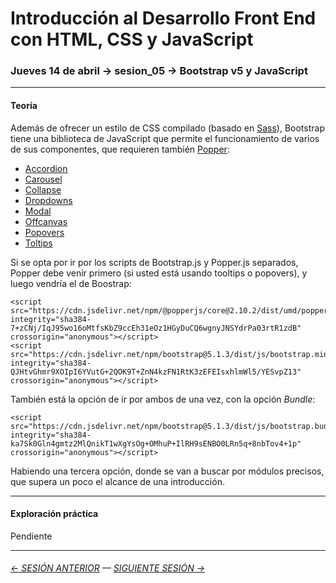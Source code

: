 # Introducción al Desarrollo Front End con HTML, CSS y JavaScript

### Jueves 14 de abril → sesion_05 → Bootstrap v5 y JavaScript 

- - - - - - - - 

#### Teoría

Además de ofrecer un estilo de CSS compilado (basado en [Sass](https://sass-lang.com/)), Bootstrap tiene una biblioteca de JavaScript que permite el funcionamiento de varios de sus componentes, que requieren también [Popper](https://popper.js.org/):

- [Accordion](https://getbootstrap.com/docs/5.1/components/accordion/)
- [Carousel](https://getbootstrap.com/docs/5.1/components/carousel/)
- [Collapse](https://getbootstrap.com/docs/5.1/components/collapse/)
- [Dropdowns](https://getbootstrap.com/docs/5.1/components/dropdowns/)
- [Modal](https://getbootstrap.com/docs/5.1/components/modal/)
- [Offcanvas](https://getbootstrap.com/docs/5.1/components/offcanvas/)
- [Popovers](https://getbootstrap.com/docs/5.1/components/popovers/)
- [Toltips](https://getbootstrap.com/docs/5.1/components/tooltips/)

Si se opta por ir por los scripts de Bootstrap.js y Popper.js separados, Popper debe venir primero (si usted está usando tooltips o popovers), y luego vendría el de Boostrap:

```
<script src="https://cdn.jsdelivr.net/npm/@popperjs/core@2.10.2/dist/umd/popper.min.js" integrity="sha384-7+zCNj/IqJ95wo16oMtfsKbZ9ccEh31eOz1HGyDuCQ6wgnyJNSYdrPa03rtR1zdB" crossorigin="anonymous"></script>
<script src="https://cdn.jsdelivr.net/npm/bootstrap@5.1.3/dist/js/bootstrap.min.js" integrity="sha384-QJHtvGhmr9XOIpI6YVutG+2QOK9T+ZnN4kzFN1RtK3zEFEIsxhlmWl5/YESvpZ13" crossorigin="anonymous"></script>
```

También está la opción de ir por ambos de una vez, con la opción *Bundle*:

```
<script src="https://cdn.jsdelivr.net/npm/bootstrap@5.1.3/dist/js/bootstrap.bundle.min.js" integrity="sha384-ka7Sk0Gln4gmtz2MlQnikT1wXgYsOg+OMhuP+IlRH9sENBO0LRn5q+8nbTov4+1p" crossorigin="anonymous"></script>
```

Habiendo una tercera opción, donde se van a buscar por módulos precisos, que supera un poco el alcance de una introducción.

- - - - - - - - - -

#### Exploración práctica

Pendiente

- - - - - - - 

###### [← SESIÓN ANTERIOR](https://github.com/profesorfaco/front-end/tree/main/sesion_04) — [SIGUIENTE SESIÓN →](https://github.com/profesorfaco/front-end/tree/main/sesion_06)
